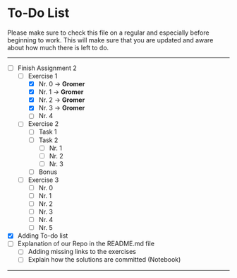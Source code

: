 # To-Do List

Please make sure to check this file on a regular and especially before beginning to work. This will make sure that you are updated and aware about how much there is left to do.
___

- [ ] Finish Assignment 2
  - [ ] Exercise 1
    - [X] Nr. 0 &rarr; **Gromer**
    - [X] Nr. 1 &rarr; **Gromer**
    - [X] Nr. 2 &rarr; **Gromer**
    - [X] Nr. 3 &rarr; **Gromer**
    - [ ] Nr. 4
  - [ ] Exercise 2
    - [ ] Task 1
    - [ ] Task 2
      - [ ] Nr. 1
      - [ ] Nr. 2
      - [ ] Nr. 3
    - [ ] Bonus
  - [ ] Exercise 3
    - [ ] Nr. 0
    - [ ] Nr. 1
    - [ ] Nr. 2
    - [ ] Nr. 3
    - [ ] Nr. 4
    - [ ] Nr. 5
- [x] Adding To-do list
- [ ] Explanation of our Repo in the README.md file
  - [ ] Adding missing links to the exercises
  - [ ] Explain how the solutions are committed (Notebook)

___
